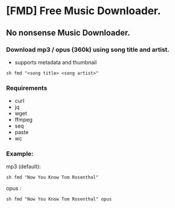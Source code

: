 # [FMD] Free Music Downloader.

## No nonsense Music Downloader.

### Download mp3 / opus (360k) using song title and artist.

* supports metadata and thumbnail
```
sh fmd "<song title> <song artist>"
```
### Requirements
* curl
* jq
* wget
* ffmpeg
* seq
* paste
* wc


### Example:

mp3 (default):
```
sh fmd "Now You Know Tom Rosenthal"
```

opus :
```
sh fmd "Now You Know Tom Rosenthal" opus
```

